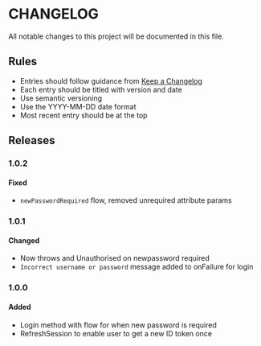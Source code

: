 # CHANGELOG

All notable changes to this project will be documented in this file.

## Rules
- Entries should follow guidance from [Keep a Changelog](https://keepachangelog.com/en/1.0.0/)
- Each entry should be titled with version and date
- Use semantic versioning
- Use the YYYY-MM-DD date format
- Most recent entry should be at the top


## Releases

### 1.0.2
#### Fixed
- `newPasswordRequired` flow, removed unrequired attribute params

### 1.0.1
#### Changed
- Now throws and Unauthorised on newpassword required
- `Incorrect username or password` message added to onFailure for login

### 1.0.0
#### Added
- Login method with flow for when new password is required
- RefreshSession to enable user to get a new ID token once